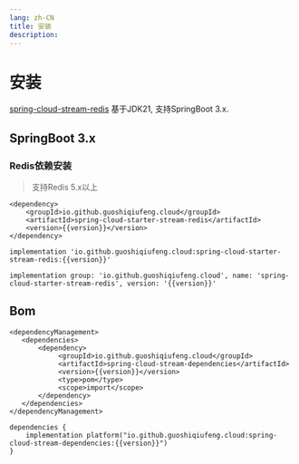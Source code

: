 ```yaml
---
lang: zh-CN
title: 安装
description: 
---
```


<script setup>import {inject} from "vue";
const version = inject('version');
</script>

# 安装

[spring-cloud-stream-redis](https://github.com/guoshiqiufeng/spring-cloud-stream-redis) 基于JDK21, 支持SpringBoot 3.x.

## SpringBoot 3.x

### Redis依赖安装

> 支持Redis 5.x以上

<CodeGroup>
  <CodeGroupItem title="Maven" active>

```xml:no-line-numbers:no-v-pre
<dependency>
    <groupId>io.github.guoshiqiufeng.cloud</groupId>
    <artifactId>spring-cloud-starter-stream-redis</artifactId>
    <version>{{version}}</version>
</dependency>
```

  </CodeGroupItem>

  <CodeGroupItem title="Gradle (Short)" active>

```groovy:no-line-numbers:no-v-pre
implementation 'io.github.guoshiqiufeng.cloud:spring-cloud-starter-stream-redis:{{version}}'
```

  </CodeGroupItem>

  <CodeGroupItem title="Gradle">

```groovy:no-line-numbers:no-v-pre
implementation group: 'io.github.guoshiqiufeng.cloud', name: 'spring-cloud-starter-stream-redis', version: '{{version}}'
```

  </CodeGroupItem>
</CodeGroup>

## Bom

<CodeGroup>
  <CodeGroupItem title="Maven" active>

```xml:no-line-numbers:no-v-pre
<dependencyManagement>
   <dependencies>
       <dependency>
            <groupId>io.github.guoshiqiufeng.cloud</groupId>
            <artifactId>spring-cloud-stream-dependencies</artifactId>
            <version>{{version}}</version>
            <type>pom</type>
            <scope>import</scope>
       </dependency>
   </dependencies>
</dependencyManagement>
```

  </CodeGroupItem>

  <CodeGroupItem title="Gradle">

```groovy:no-line-numbers:no-v-pre
dependencies {
    implementation platform("io.github.guoshiqiufeng.cloud:spring-cloud-stream-dependencies:{{version}}")
}
```

  </CodeGroupItem>
</CodeGroup>
